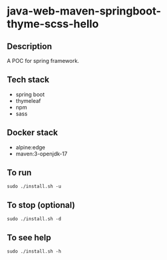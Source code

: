# java-web-maven-springboot-thyme-scss-hello

## Description
A POC for spring framework.

## Tech stack
- spring boot
- thymeleaf
- npm
- sass

## Docker stack
- alpine:edge
- maven:3-openjdk-17

## To run
`sudo ./install.sh -u`

## To stop (optional)
`sudo ./install.sh -d`

## To see help
`sudo ./install.sh -h`

